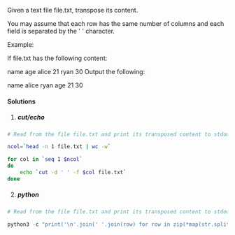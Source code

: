 Given a text file file.txt, transpose its content.

You may assume that each row has the same number of columns and each field is separated by the ' ' character.

Example:

If file.txt has the following content:

name age
alice 21
ryan 30
Output the following:

name alice ryan
age 21 30


#### Solutions

1. ##### cut/echo

```bash
# Read from the file file.txt and print its transposed content to stdout.

ncol=`head -n 1 file.txt | wc -w`

for col in `seq 1 $ncol`
do
    echo `cut -d ' ' -f $col file.txt`
done
```


2. ##### python

```python
# Read from the file file.txt and print its transposed content to stdout.

python3 -c "print('\n'.join(' '.join(row) for row in zip(*map(str.split, open('file.txt').readlines()))))"
```